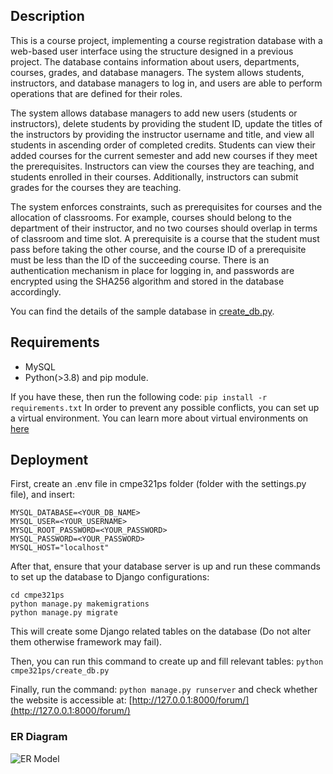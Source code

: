 ## Description ##
This is a course project, implementing a course registration database with a web-based user interface using the structure designed in a previous project. The database contains information about users, departments, courses, grades, and database managers. The system allows students, instructors, and database managers to log in, and users are able to perform operations that are defined for their roles.

The system allows database managers to add new users (students or instructors), delete students by providing the student ID, update the titles of the instructors by providing the instructor username and title, and view all students in ascending order of completed credits. Students can view their added courses for the current semester and add new courses if they meet the prerequisites. Instructors can view the courses they are teaching, and students enrolled in their courses. Additionally, instructors can submit grades for the courses they are teaching.

The system enforces constraints, such as prerequisites for courses and the allocation of classrooms. For example, courses should belong to the department of their instructor, and no two courses should overlap in terms of classroom and time slot. A prerequisite is a course that the student must pass before taking the other course, and the course ID of a prerequisite must be less than the ID of the succeeding course. There is an authentication mechanism in place for logging in, and passwords are encrypted using the SHA256 algorithm and stored in the database accordingly.

You can find the details of the sample database in [create_db.py](https://github.com/salimtirit/SimpleBoun-Registration/blob/main/cmpe321ps/cmpe321ps/create_db.py).

## Requirements ##
* MySQL
* Python(>3.8) and pip module.

If you have these, then run the following code:
```pip install -r requirements.txt```
In order to prevent any possible conflicts, you can set up a virtual environment. You can learn more about virtual environments on [here](https://docs.python.org/3/library/venv.html#module-venv)

## Deployment ##
First, create an .env file in cmpe321ps folder (folder with the settings.py file), and insert:

```
MYSQL_DATABASE=<YOUR_DB_NAME>
MYSQL_USER=<YOUR_USERNAME>
MYSQL_ROOT_PASSWORD=<YOUR_PASSWORD>
MYSQL_PASSWORD=<YOUR_PASSWORD>
MYSQL_HOST="localhost"
```

After that, ensure that your database server is up and run these commands to set up the database to Django configurations:
```
cd cmpe321ps
python manage.py makemigrations
python manage.py migrate
```
This will create some Django related tables on the database (Do not alter them otherwise framework may fail).

Then, you can run this command to create up and fill relevant tables:
``` python cmpe321ps/create_db.py ```

Finally, run the command:
```python manage.py runserver```
and check whether the website is accessible at: [http://127.0.0.1:8000/forum/](http://127.0.0.1:8000/forum/)

### ER Diagram ###
![ER Model](https://user-images.githubusercontent.com/64011660/231539618-f590339b-ef6e-467f-bd64-aca1b461aa03.jpg)


